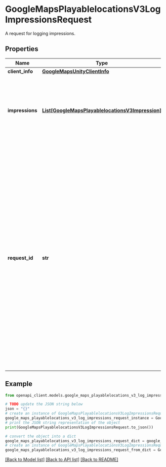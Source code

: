 # GoogleMapsPlayablelocationsV3LogImpressionsRequest

A request for logging impressions.

## Properties

Name | Type | Description | Notes
------------ | ------------- | ------------- | -------------
**client_info** | [**GoogleMapsUnityClientInfo**](GoogleMapsUnityClientInfo.md) |  | [optional] 
**impressions** | [**List[GoogleMapsPlayablelocationsV3Impression]**](GoogleMapsPlayablelocationsV3Impression.md) | Required. Impression event details. The maximum number of impression reports that you can log at once is 50. | [optional] 
**request_id** | **str** | Required. A string that uniquely identifies the log impressions request. This allows you to detect duplicate requests. We recommend that you use UUIDs for this value. The value must not exceed 50 characters. You should reuse the &#x60;request_id&#x60; only when retrying a request in case of failure. In this case, the request must be identical to the one that failed. | [optional] 

## Example

```python
from openapi_client.models.google_maps_playablelocations_v3_log_impressions_request import GoogleMapsPlayablelocationsV3LogImpressionsRequest

# TODO update the JSON string below
json = "{}"
# create an instance of GoogleMapsPlayablelocationsV3LogImpressionsRequest from a JSON string
google_maps_playablelocations_v3_log_impressions_request_instance = GoogleMapsPlayablelocationsV3LogImpressionsRequest.from_json(json)
# print the JSON string representation of the object
print(GoogleMapsPlayablelocationsV3LogImpressionsRequest.to_json())

# convert the object into a dict
google_maps_playablelocations_v3_log_impressions_request_dict = google_maps_playablelocations_v3_log_impressions_request_instance.to_dict()
# create an instance of GoogleMapsPlayablelocationsV3LogImpressionsRequest from a dict
google_maps_playablelocations_v3_log_impressions_request_from_dict = GoogleMapsPlayablelocationsV3LogImpressionsRequest.from_dict(google_maps_playablelocations_v3_log_impressions_request_dict)
```
[[Back to Model list]](../README.md#documentation-for-models) [[Back to API list]](../README.md#documentation-for-api-endpoints) [[Back to README]](../README.md)


